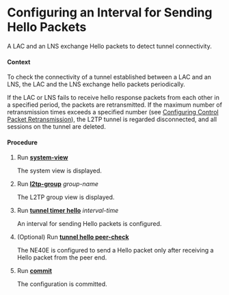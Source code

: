 Configuring an Interval for Sending Hello Packets
=================================================

A LAC and an LNS exchange Hello packets to detect tunnel connectivity.

#### Context

To check the connectivity of a tunnel established between a LAC and an LNS, the LAC and the LNS exchange hello packets periodically.

If the LAC or LNS fails to receive hello response packets from each other in a specified period, the packets are retransmitted. If the maximum number of retransmission times exceeds a specified number (see [Configuring Control Packet Retransmission](dc_ne_l2tp_cfg_013499.html)), the L2TP tunnel is regarded disconnected, and all sessions on the tunnel are deleted.


#### Procedure

1. Run [**system-view**](cmdqueryname=system-view)
   
   
   
   The system view is displayed.
2. Run [**l2tp-group**](cmdqueryname=l2tp-group) *group-name*
   
   
   
   The L2TP group view is displayed.
3. Run [**tunnel timer hello**](cmdqueryname=tunnel+timer+hello) *interval-time*
   
   
   
   An interval for sending Hello packets is configured.
4. (Optional) Run [**tunnel hello peer-check**](cmdqueryname=tunnel+hello+peer-check)
   
   
   
   The NE40E is configured to send a Hello packet only after receiving a Hello packet from the peer end.
5. Run [**commit**](cmdqueryname=commit)
   
   
   
   The configuration is committed.